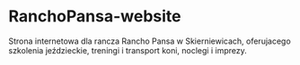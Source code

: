 # RanchoPansa-website
Strona internetowa dla rancza Rancho Pansa w Skierniewicach, oferujacego szkolenia jeździeckie, treningi i transport koni, noclegi i imprezy.
